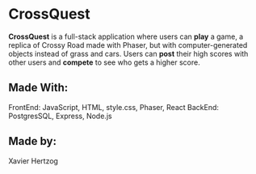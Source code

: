# CrossQuest

**CrossQuest** is a full-stack application where users can **play** a game, a replica of Crossy Road made with Phaser, but with computer-generated objects instead of grass and cars. Users can **post** their high scores with other users and **compete** to see who gets a higher score.

## Made With:

FrontEnd: JavaScript, HTML, style.css, Phaser, React
BackEnd: PostgresSQL, Express, Node.js

## Made by:

Xavier Hertzog
